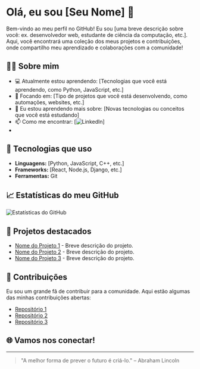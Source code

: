 # Olá, eu sou [Seu Nome] 👋

Bem-vindo ao meu perfil no GitHub! Eu sou [uma breve descrição sobre você: ex. desenvolvedor web, estudante de ciência da computação, etc.]. Aqui, você encontrará uma coleção dos meus projetos e contribuições, onde compartilho meu aprendizado e colaborações com a comunidade!

## 👨‍💻 Sobre mim

- 💻 Atualmente estou aprendendo: [Tecnologias que você está aprendendo, como Python, JavaScript, etc.]
- 🔭 Focando em: [Tipo de projetos que você está desenvolvendo, como automações, websites, etc.]
- 🌱 Eu estou aprendendo mais sobre: [Novas tecnologias ou conceitos que você está estudando]
- 📫 Como me encontrar: [![LinkedIn](https://img.shields.io/badge/LinkedIn-blue?logo=linkedin&logoColor=white)]
- 
## 🔧 Tecnologias que uso

- **Linguagens:** [Python, JavaScript, C++, etc.]
- **Frameworks:** [React, Node.js, Django, etc.]
- **Ferramentas:** Git

## 📈 Estatísticas do meu GitHub

![Estatísticas do GitHub](https://github-readme-stats.vercel.app/api?username=seu-usuario&show_icons=true&hide_title=true&count_private=true&theme=radical)

## 📣 Projetos destacados

- [Nome do Projeto 1](link-do-projeto-1) - Breve descrição do projeto.
- [Nome do Projeto 2](link-do-projeto-2) - Breve descrição do projeto.
- [Nome do Projeto 3](link-do-projeto-3) - Breve descrição do projeto.

## 🌟 Contribuições

Eu sou um grande fã de contribuir para a comunidade. Aqui estão algumas das minhas contribuições abertas:

- [Repositório 1](link-do-repositorio-1)
- [Repositório 2](link-do-repositorio-2)
- [Repositório 3](link-do-repositorio-3)


## 🌐 Vamos nos conectar!
---

> "A melhor forma de prever o futuro é criá-lo." – Abraham Lincoln
